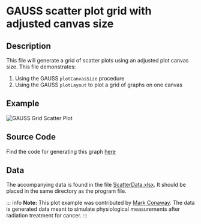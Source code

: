 # GAUSS scatter plot grid with adjusted canvas size

## Description
This file will generate a grid of scatter plots using an adjusted plot canvas size. This file demonstrates:
1.  Using the GAUSS `plotCanvasSize` procedure
2.  Using the GAUSS `plotLayout` to plot a grid of graphs on one canvas

## Example
![GAUSS Grid Scatter Plot](https://github.com/ec78/gauss-plot-library/blob/master/images/grid-plot-adjusted-canvas.jpeg)

## Source Code
Find the code for generating this graph [here](https://github.com/ec78/gauss-plot-library/blob/master/src/grid-plot-adjusted-canvas.gss)

## Data
The accompanying data is found in the file [ScatterData.xlsx](https://github.com/ec78/gauss-plot-library/blob/master/data/ScatterData.xlsx). It should be placed in the same directory as the program file.

::: info
**Note:** This plot example was contributed by [Mark Conaway](https://med.virginia.edu/phs/2017/09/07/conaway-mark-r-ph-d/). The data is generated data meant to simulate physiological measurements after radiation treatment for cancer.
:::
